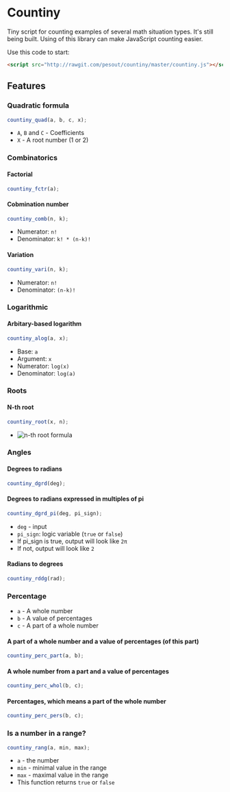 # Countiny

Tiny script for counting examples of several math situation types. It's still being built. Using of this library can make JavaScript counting easier.

Use this code to start:

``` html
<script src="http://rawgit.com/pesout/countiny/master/countiny.js"></script>
```


## Features

### Quadratic formula

```javascript
countiny_quad(a, b, c, x);
```

- `A`, `B` and `C` - Coefficients
- `X` - A root number (1 or 2)

### Combinatorics

#### Factorial

```javascript
countiny_fctr(a);
```

#### Cobmination number

```javascript
countiny_comb(n, k);
```

- Numerator: `n!`
- Denominator: `k! * (n-k)!`

#### Variation

```javascript
countiny_vari(n, k);
```

- Numerator: `n!`
- Denominator: `(n-k)!`

### Logarithmic

#### Arbitary-based logarithm

```javascript
countiny_alog(a, x);
```

- Base: `a`
- Argument: `x`
- Numerator: `log(x)`
- Denominator: `log(a)`

### Roots

#### N-th root

```javascript
countiny_root(x, n);
```
- ![n-th root formula](https://wikimedia.org/api/rest_v1/media/math/render/svg/5d9845f4838d72b3362cf0dfdd2e78784efd37ac)

### Angles

#### Degrees to radians

```javascript
countiny_dgrd(deg);
```

#### Degrees to radians expressed in multiples of pi

```javascript
countiny_dgrd_pi(deg, pi_sign);
```

- `deg` - input
- `pi_sign`: logic variable (`true` or `false`)
 - If pi_sign is true, output will look like `2π`
 - If not, output will look like `2`

#### Radians to degrees

```javascript
countiny_rddg(rad);
```

### Percentage

- `a` - A whole number
- `b` - A value of percentages
- `c` - A part of a whole number

#### A part of a whole number and a value of percentages (of this part)

```javascript
countiny_perc_part(a, b);
```

#### A whole number from a part and a value of percentages

```javascript
countiny_perc_whol(b, c);
```

#### Percentages, which means a part of the whole number

```javascript
countiny_perc_pers(b, c);
```

### Is a number in a range?

```javascript
countiny_rang(a, min, max);
```

- `a` - the number
- `min` - minimal value in the range
- `max` - maximal value in the range
- This function returns `true` or `false`
